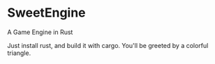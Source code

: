 # SweetEngine
A Game Engine in Rust

Just install rust, and build it with cargo. You'll be greeted by a colorful triangle.
